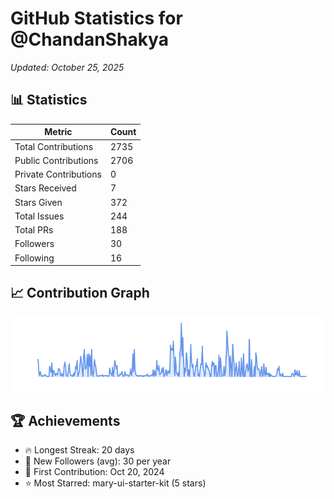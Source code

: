 # GitHub Statistics for @ChandanShakya
*Updated: October 25, 2025*

## 📊 Statistics
| Metric | Count |
|--------|--------|
| Total Contributions | 2735 |
| Public Contributions | 2706 |
| Private Contributions | 0 |
| Stars Received | 7 |
| Stars Given | 372 |
| Total Issues | 244 |
| Total PRs | 188 |
| Followers | 30 |
| Following | 16 |

## 📈 Contribution Graph

![Contribution Graph](./contribution_graph.png)

## 🏆 Achievements

- 🔥 Longest Streak: 20 days
- 👥 New Followers (avg): 30 per year
- 📅 First Contribution: Oct 20, 2024
- ⭐ Most Starred: mary-ui-starter-kit (5 stars)
